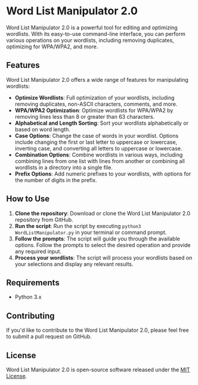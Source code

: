 # Word List Manipulator 2.0

Word List Manipulator 2.0 is a powerful tool for editing and optimizing wordlists. With its easy-to-use command-line interface, you can perform various operations on your wordlists, including removing duplicates, optimizing for WPA/WPA2, and more.

## Features

Word List Manipulator 2.0 offers a wide range of features for manipulating wordlists:

- **Optimize Wordlists**: Full optimization of your wordlists, including removing duplicates, non-ASCII characters, comments, and more.
- **WPA/WPA2 Optimization**: Optimize wordlists for WPA/WPA2 by removing lines less than 8 or greater than 63 characters.
- **Alphabetical and Length Sorting**: Sort your wordlists alphabetically or based on word length.
- **Case Options**: Change the case of words in your wordlist. Options include changing the first or last letter to uppercase or lowercase, inverting case, and converting all letters to uppercase or lowercase.
- **Combination Options**: Combine wordlists in various ways, including combining lines from one list with lines from another or combining all wordlists in a directory into a single file.
- **Prefix Options**: Add numeric prefixes to your wordlists, with options for the number of digits in the prefix.

## How to Use

1. **Clone the repository**: Download or clone the Word List Manipulator 2.0 repository from GitHub.
2. **Run the script**: Run the script by executing `python3 WordListManipulator.py` in your terminal or command prompt.
3. **Follow the prompts**: The script will guide you through the available options. Follow the prompts to select the desired operation and provide any required input.
4. **Process your wordlists**: The script will process your wordlists based on your selections and display any relevant results.

## Requirements

- Python 3.x

## Contributing

If you'd like to contribute to the Word List Manipulator 2.0, please feel free to submit a pull request on GitHub.

## License

Word List Manipulator 2.0 is open-source software released under the [MIT License](https://github.com/your-repo/WordListManipulator/blob/main/LICENSE).

